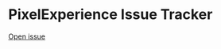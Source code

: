 # PixelExperience Issue Tracker
[Open issue](https://github.com/PixelExperience/android-issues/issues/new/choose)
